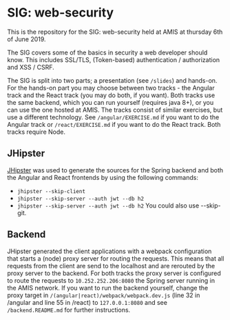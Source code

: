 # SIG: web-security

This is the repository for the SIG: web-security held at AMIS at thursday 6th of June 2019.

The SIG covers some of the basics in security a web developer should know. This includes SSL/TLS, (Token-based) authentication / authorization and XSS / CSRF.

The SIG is split into two parts; a presentation (see `/slides`) and hands-on. For the hands-on part you may choose between two tracks - the Angular track and the React track (you may do both, if you want). Both tracks use the same backend, which you can run yourself (requires java 8+), or you can use the one hosted at AMIS. The tracks consist of similar exercises, but use a different technology. See `/angular/EXERCISE.md` if you want to do the Angular track or `/react/EXERCISE.md` if you want to do the React track. Both tracks require Node.

## JHipster
[JHipster] was used to generate the sources for the Spring backend and both the Angular and React frontends by using the following commands:
- `jhipster --skip-client`
- `jhipster --skip-server --auth jwt --db h2`
- `jhipster --skip-server --auth jwt --db h2`
You could also use --skip-git.

## Backend
JHipster generated the client applications with a webpack configuration that starts a (node) proxy server for routing the requests. This means that all requests from the client are send to the localhost and are rerouted by the proxy server to the backend. For both tracks the proxy server is configured to route the requests to `10.252.252.206:8080` the Spring server running in the AMIS network.
If you want to run the backend yourself, change the proxy target in `/(angular|react)/webpack/webpack.dev.js` (line 32 in /angular and line 55 in /react) to `127.0.0.1:8080` and see `/backend.README.md` for further instructions.

[JHipster]: https://www.jhipster.tech/